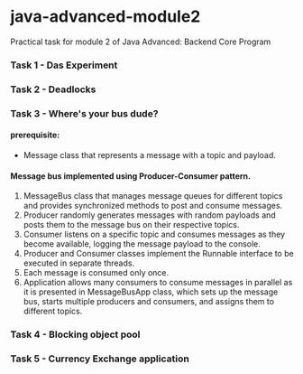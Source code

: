 # java-advanced-module2
Practical task for module 2 of Java Advanced: Backend Core Program


### Task 1 - Das Experiment




### Task 2 - Deadlocks



### Task 3 - Where's your bus dude?

#### prerequisite:

-  Message class that represents a message with a topic and payload.

#### Message bus implemented using Producer-Consumer pattern.

1. MessageBus class that manages message queues for different topics and provides synchronized methods to post and consume messages.
2. Producer randomly generates messages with random payloads and posts them to the message bus on their respective topics.
3. Consumer listens on a specific topic and consumes messages as they become available, logging the message payload to the console.
4. Producer and Consumer classes implement the Runnable interface to be executed in separate threads.
5. Each message is consumed only once.
6. Application allows many consumers to consume messages in parallel as it is presented in MessageBusApp class,
which sets up the message bus, starts multiple producers and consumers, and assigns them to different topics.


### Task 4 - Blocking object pool



### Task 5 - Currency Exchange application

